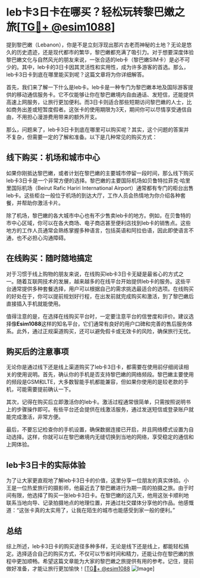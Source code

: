 # leb卡3日卡在哪买？轻松玩转黎巴嫩之旅[[TG💪+ @esim1088](https://t.me/s/esim1088)]

提到黎巴嫩（Lebanon），你是不是立刻浮现出那片古老而神秘的土地？无论是悠久的历史遗迹，还是现代都市的繁华，黎巴嫩都充满了吸引力。对于想要深度体验黎巴嫩文化与自然风光的朋友来说，一张合适的leb卡（黎巴嫩SIM卡）是必不可少的。其中，leb卡的3日卡因其灵活性和实用性，成为许多游客的首选。那么，leb卡3日卡到底在哪里能买到呢？这篇文章将为你详细解答。

首先，我们来了解一下什么是leb卡。leb卡是一种专门为黎巴嫩本地及国际游客提供的移动通信服务卡。它不仅能够让你在黎巴嫩境内自由通话、发短信，还能提供高速上网服务，让旅行更加便利。而3日卡则适合那些短期访问黎巴嫩的人士，比如商务出差或短暂度假者。这张卡的使用期限为3天，期间你可以尽情享受通信自由，不用担心漫游费用带来的额外开支。

那么，问题来了，leb卡3日卡到底在哪里可以购买呢？其实，这个问题的答案并不复杂，但需要一定的了解和准备。以下是几种常见的购买方式：

## 线下购买：机场和城市中心

如果你刚抵达黎巴嫩，或者计划在黎巴嫩的主要城市停留一段时间，那么线下购买leb卡3日卡是一个非常方便的选择。黎巴嫩的主要国际机场如贝鲁特拉菲克·哈里里国际机场（Beirut Rafic Hariri International Airport）通常都有专门的柜台出售leb卡。这些柜台一般位于机场的到达大厅，工作人员会热情地为你介绍各种套餐，并帮助你激活卡片。

除了机场，黎巴嫩的各大城市中心也有不少售卖leb卡的地方。例如，在贝鲁特的市中心区域，你可以在各大商场、电子商店甚至便利店找到leb卡的销售点。这些地方的工作人员通常会熟练掌握多种语言，包括英语和阿拉伯语，因此即使语言不通，也不必担心沟通障碍。

## 在线购买：随时随地搞定

对于习惯于线上购物的朋友来说，在线购买leb卡3日卡无疑是最省心的方式之一。随着互联网技术的发展，越来越多的在线平台开始提供leb卡的服务。这些平台通常提供多种套餐选择，用户可以根据自己的需求挑选最适合的选项。在线购买的好处在于，你可以提前规划好行程，在出发前就完成购买和激活，到了黎巴嫩后直接插入手机就能使用。

值得注意的是，在选择在线购买平台时，一定要注意平台的信誉度和评价。建议选择像**Esim1088**这样的知名平台，它们通常有良好的用户口碑和完善的售后服务体系。此外，通过正规渠道购买，还可以避免假卡或无效卡的风险，确保旅行无忧。

## 购买后的注意事项

无论你是通过线下还是线上渠道购买了leb卡3日卡，都需要在使用前仔细阅读相关的使用说明。首先，确认你的手机是否支持黎巴嫩的网络频段。黎巴嫩主要使用的频段是GSM和LTE，大多数智能手机都能兼容，但如果你使用的是较老款的手机，可能需要提前确认一下。

其次，记得在购买后立即激活你的leb卡。激活过程通常很简单，只需按照说明书上的步骤操作即可。有些平台还会提供在线激活服务，通过发送短信或登录账户就能完成激活，非常方便。

最后，不要忘记检查你的手机设置，确保数据连接已开启，并且网络模式设置为自动选择。这样，你就可以在黎巴嫩境内无缝切换到当地的网络，享受稳定的通信和上网体验。

## leb卡3日卡的实际体验

为了让大家更直观地了解leb卡3日卡的价值，这里分享一位朋友的真实体验。小王是一位热爱旅行的摄影师，他最近去了黎巴嫩进行为期一周的拍摄之旅。由于时间有限，他选择了购买一张leb卡3日卡。在黎巴嫩的这几天，他用这张卡顺利地联系当地向导、记录拍摄地点的地理位置，并通过社交媒体分享他的作品。他感慨道：“这张卡真的太实用了，让我在陌生的城市也能感受到家一般的便利。”

## 总结

综上所述，leb卡3日卡的购买途径多种多样，无论是线下还是线上，都能轻松搞定。选择适合自己的购买方式，不仅可以节省时间和精力，还能让你在黎巴嫩的旅程中更加顺畅。希望这篇文章能为大家的黎巴嫩之旅提供有用的参考。记住，提前做好准备，才能让旅行更加愉快！[[TG💪+ @esim1088](https://t.me/s/esim1088) ![Image](https://i.postimg.cc/4NQfJmqS/Snipaste-2025-05-13-00-14-12.png)]